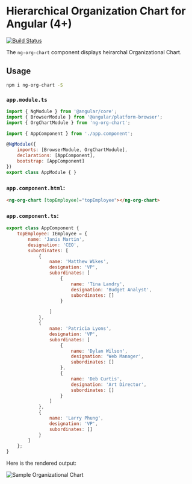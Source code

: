 # Hierarchical Organization Chart for Angular (4+)
[![Build Status](https://travis-ci.org/nulldev07/org-chart.svg?branch=master)](https://travis-ci.org/nulldev07/org-chart)

The `ng-org-chart` component displays heirarchal Organizational Chart.

## Usage
```bash
npm i ng-org-chart -S
```

### `app.module.ts`
```js
import { NgModule } from '@angular/core';
import { BrowserModule } from '@angular/platform-browser';
import { OrgChartModule } from 'ng-org-chart';

import { AppComponent } from './app.component';

@NgModule({
    imports: [BrowserModule, OrgChartModule],
    declarations: [AppComponent],
    bootstrap: [AppComponent]
})
export class AppModule { }
```

### `app.component.html`:
```html
<ng-org-chart [topEmployee]="topEmployee"></ng-org-chart>
```

### `app.component.ts`:
```js
export class AppComponent {
    topEmployee: IEmployee = {
        name: 'Janis Martin',
        designation: 'CEO',
        subordinates: [
            {
                name: 'Matthew Wikes',
                designation: 'VP',
                subordinates: [
                    {
                        name: 'Tina Landry',
                        designation: 'Budget Analyst',
                        subordinates: []
                    }

                ]
            },
            {
                name: 'Patricia Lyons',
                designation: 'VP',
                subordinates: [
                    {
                        name: 'Dylan Wilson',
                        designation: 'Web Manager',
                        subordinates: []
                    },
                    {
                        name: 'Deb Curtis',
                        designation: 'Art Director',
                        subordinates: []
                    }
                ]
            },
            {
                name: 'Larry Phung',
                designation: 'VP',
                subordinates: []
            }
        ]
    };
}
```

Here is the rendered output:

![Sample Organizational Chart](https://raw.githubusercontent.com/nulldev07/org-chart/master/sample-org-chart.png)
